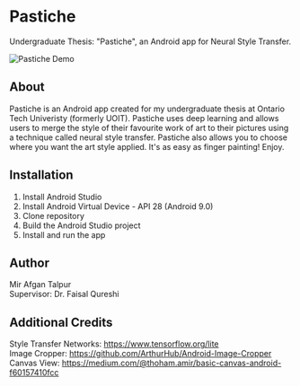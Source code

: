 # Pastiche
Undergraduate Thesis: "Pastiche", an Android app for Neural Style Transfer.

![Pastiche Demo](readme-demo/Demo.gif)

## About
Pastiche is an Android app created for my undergraduate thesis at Ontario Tech Univeristy (formerly UOIT). Pastiche uses deep learning and allows users to merge the style of their favourite work of art to their pictures using a technique called neural style transfer. Pastiche also allows you to choose where you want the art style applied. It's as easy as finger painting! Enjoy.

## Installation
1. Install Android Studio
2. Install Android Virtual Device - API 28 (Android 9.0)  
3. Clone repository
4. Build the Android Studio project
5. Install and run the app

## Author
Mir Afgan Talpur \
Supervisor: Dr. Faisal Qureshi

## Additional Credits
Style Transfer Networks: https://www.tensorflow.org/lite \
Image Cropper: https://github.com/ArthurHub/Android-Image-Cropper \
Canvas View: https://medium.com/@thoham.amir/basic-canvas-android-f60157410fcc
